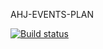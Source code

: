 AHJ-EVENTS-PLAN

[![Build status](https://ci.appveyor.com/api/projects/status/fndrgaqnubccidxv?svg=true)](https://ci.appveyor.com/project/Tatiana0325/ahj-events-plan)
